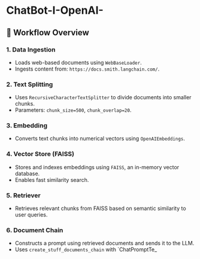 # ChatBot-I-OpenAI-
## 📘 Workflow Overview

### 1. **Data Ingestion**
- Loads web-based documents using `WebBaseLoader`.
- Ingests content from: `https://docs.smith.langchain.com/`.

### 2. **Text Splitting**
- Uses `RecursiveCharacterTextSplitter` to divide documents into smaller chunks.
- Parameters: `chunk_size=500`, `chunk_overlap=20`.

### 3. **Embedding**
- Converts text chunks into numerical vectors using `OpenAIEmbeddings`.

### 4. **Vector Store (FAISS)**
- Stores and indexes embeddings using `FAISS`, an in-memory vector database.
- Enables fast similarity search.

### 5. **Retriever**
- Retrieves relevant chunks from FAISS based on semantic similarity to user queries.

### 6. **Document Chain**
- Constructs a prompt using retrieved documents and sends it to the LLM.
- Uses `create_stuff_documents_chain` with `ChatPromptTe_
